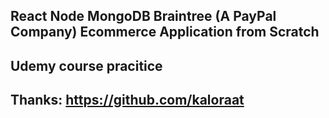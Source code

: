 ## React Node MongoDB Braintree (A PayPal Company) Ecommerce Application from Scratch

## Udemy course pracitice

## Thanks: https://github.com/kaloraat
